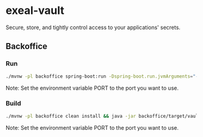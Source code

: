 # exeal-vault
Secure, store, and tightly control access to your applications' secrets.

## Backoffice

### Run

```bash
./mvnw -pl backoffice spring-boot:run -Dspring-boot.run.jvmArguments="-DPORT=$PORT"
```

Note: Set the environment variable PORT to the port you want to use.

### Build

```bash
./mvnw -pl backoffice clean install && java -jar backoffice/target/vault-backoffice.jar -DPORT=$PORT
```

Note: Set the environment variable PORT to the port you want to use.
